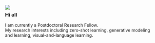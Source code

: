 <img align="left" src="https://github-readme-stats.vercel.app/api?username=shiming-chen&show_icons=true&count_private=true&theme=radical" />

### Hi all

I am currently a Postdoctoral Research Fellow.  
My research interests including  zero-shot learning, generative modeling and learning, visual-and-language learning.



<!--
**godka/godka** is a ✨ _special_ ✨ repository because its `README.md` (this file) appears on your GitHub profile.

Here are some ideas to get you started:

- 🔭 I’m currently working on zero-shot learning.
- 🌱 I’m currently learning Large model.
- 👯 I’m looking to collaborate on limited dada learning method on CV.
- 🤔 I’m looking for help with ...
- 💬 Ask me about ...
- 📫 How to reach me: ...
- 😄 Pronouns: ...
- ⚡ Fun fact: ...
-->
